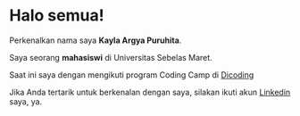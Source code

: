 # Halo semua! 

Perkenalkan nama saya **Kayla Argya Puruhita**.<br>

Saya seorang **mahasiswi** di Universitas Sebelas Maret.<br>

Saat ini saya dengan mengikuti program Coding Camp di [Dicoding](https://www.dicoding.com/)

Jika Anda tertarik untuk berkenalan dengan saya, silakan ikuti akun [Linkedin](https://www.linkedin.com/in/kayla-argya-puruhita-b132aa248/) saya, ya. 

